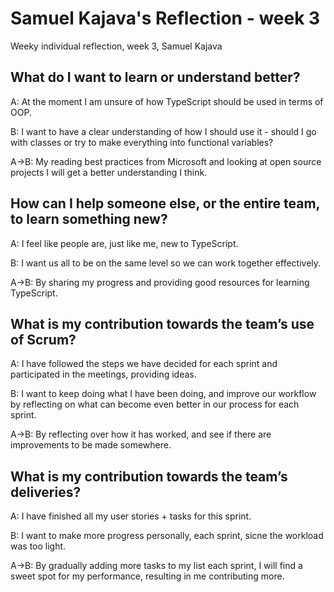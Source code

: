 # Samuel Kajava's Reflection - week 3

Weeky individual reflection, week 3, Samuel Kajava

## What do I want to learn or understand better?

A: At the moment I am unsure of how TypeScript should be used in terms of OOP.

B: I want to have a clear understanding of how I should use it - should I go with classes or try to make everything into functional variables?

A->B: My reading best practices from Microsoft and looking at open source projects I will get a better understanding I think.

## How can I help someone else, or the entire team, to learn something new?

A: I feel like people are, just like me, new to TypeScript.

B: I want us all to be on the same level so we can work together effectively.

A->B: By sharing my progress and providing good resources for learning TypeScript.

## What is my contribution towards the team’s use of Scrum?

A: I have followed the steps we have decided for each sprint and participated in the meetings, providing ideas.

B: I want to keep doing what I have been doing, and improve our workflow by reflecting on what can become even better in our process for each sprint.

A->B: By reflecting over how it has worked, and see if there are improvements to be made somewhere.

## What is my contribution towards the team’s deliveries?

A: I have finished all my user stories + tasks for this sprint.

B: I want to make more progress personally, each sprint, sicne the workload was too light.

A->B: By gradually adding more tasks to my list each sprint, I will find a sweet spot for my performance, resulting in me contributing more.
